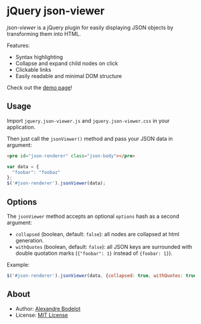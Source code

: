 # jQuery json-viewer

*json-viewer* is a jQuery plugin for easily displaying JSON objects by transforming them into HTML.

Features:
- Syntax highlighting
- Collapse and expand child nodes on click
- Clickable links
- Easily readable and minimal DOM structure

Check out the [demo page](http://rawgit.com/acidjazz/json-browse/master/demo.html)!

## Usage

Import `jquery.json-viewer.js` and `jquery.json-viewer.css` in your application.

Then just call the `jsonViewer()` method and pass your JSON data in argument:
```html
<pre id="json-renderer" class="json-body"></pre>
```

```js
var data = {
  "foobar": "foobaz"
};
$('#json-renderer').jsonViewer(data);
```

## Options

The `jsonViewer` method accepts an optional `options` hash as a second argument:

- `collapsed` (boolean, default: `false`): all nodes are collapsed at html generation.
- `withQuotes` (boolean, default: `false`): all JSON keys are surrounded with double quotation marks (`{"foobar": 1}` instead of `{foobar: 1}`).

Example:

```js
$('#json-renderer').jsonViewer(data, {collapsed: true, withQuotes: true});
```

## About

- Author: [Alexandre Bodelot](https://github.com/abodelot)
- License: [MIT License](http://opensource.org/licenses/MIT)

